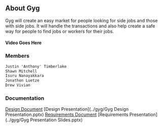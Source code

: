 ## About Gyg

Gyg will create an easy market for people looking for side jobs and those with side
jobs. It will handle the transactions and also help create a safe way for people to find jobs or
workers for their jobs. 

#### Video Goes Here

### Members

```markdown
Justin 'Anthony' Timberlake
Shawn Mitchell
Isuru Nanayakkara
Jonathon Luetze
Drew Vivian
```

### Documentation

[Design Document](../gyg/Design.pdf)
[Design Presentation](../gyg/Gyg Design Presentation.pptx)
[Requirements Document](../gyg/Requirements.pdf)
[Requirements Presentation](../gyg/Gyg Presentation Slides.pptx)

